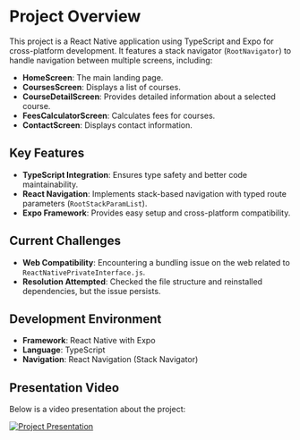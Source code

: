 # Project Overview  

This project is a React Native application using TypeScript and Expo for cross-platform development. It features a stack navigator (`RootNavigator`) to handle navigation between multiple screens, including:  
- **HomeScreen**: The main landing page.  
- **CoursesScreen**: Displays a list of courses.  
- **CourseDetailScreen**: Provides detailed information about a selected course.  
- **FeesCalculatorScreen**: Calculates fees for courses.  
- **ContactScreen**: Displays contact information.  

## Key Features  
- **TypeScript Integration**: Ensures type safety and better code maintainability.  
- **React Navigation**: Implements stack-based navigation with typed route parameters (`RootStackParamList`).  
- **Expo Framework**: Provides easy setup and cross-platform compatibility.  

## Current Challenges  
- **Web Compatibility**: Encountering a bundling issue on the web related to `ReactNativePrivateInterface.js`.  
- **Resolution Attempted**: Checked the file structure and reinstalled dependencies, but the issue persists.  

## Development Environment  
- **Framework**: React Native with Expo  
- **Language**: TypeScript  
- **Navigation**: React Navigation (Stack Navigator)  

## Presentation Video  
Below is a video presentation about the project:  

[![Project Presentation](https://youtu.be/4Zmm-4j0-FE.png)](https://youtu.be/4Zmm-4j0-FE)
